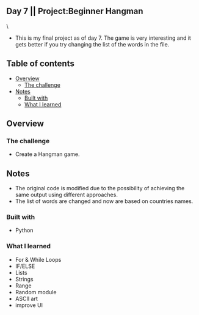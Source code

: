 ## Day 7 || Project:Beginner Hangman
\
- This is my final project as of day 7. The game is very interesting and it gets better if you try changing the list of the words in the file.
## Table of contents

- [Overview](#overview)
  - [The challenge](#the-challenge)
- [Notes](#notes)
  - [Built with](#built-with)
  - [What I learned](#what-i-learned)

## Overview

### The challenge

- Create a Hangman game.


## Notes

- The original code is modified due to the possibility of achieving the same output using different approaches.
- The list of words are changed and now are based on countries names.


### Built with

- Python

### What I learned
- For & While Loops 
- IF/ELSE
- Lists
- Strings
- Range
- Random module
- ASCII art
- improve UI
